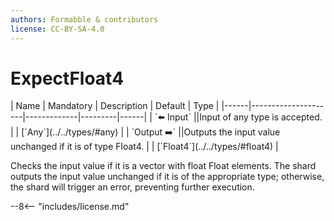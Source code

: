 ```yaml
---
authors: Formabble & contributors
license: CC-BY-SA-4.0
---
```



# ExpectFloat4

<div class="sh-parameters" markdown="1">
| Name | Mandatory | Description | Default | Type |
|------|---------------------|-------------|---------|------|
| `⬅️ Input` ||Input of any type is accepted. | | [`Any`](../../types/#any) |
| `Output ➡️` ||Outputs the input value unchanged if it is of type Float4. | | [`Float4`](../../types/#float4) |

</div>

Checks the input value if it is a vector with float Float elements. The shard outputs the input value unchanged if it is of the appropriate type; otherwise, the shard will trigger an error, preventing further execution.

--8<-- "includes/license.md"

